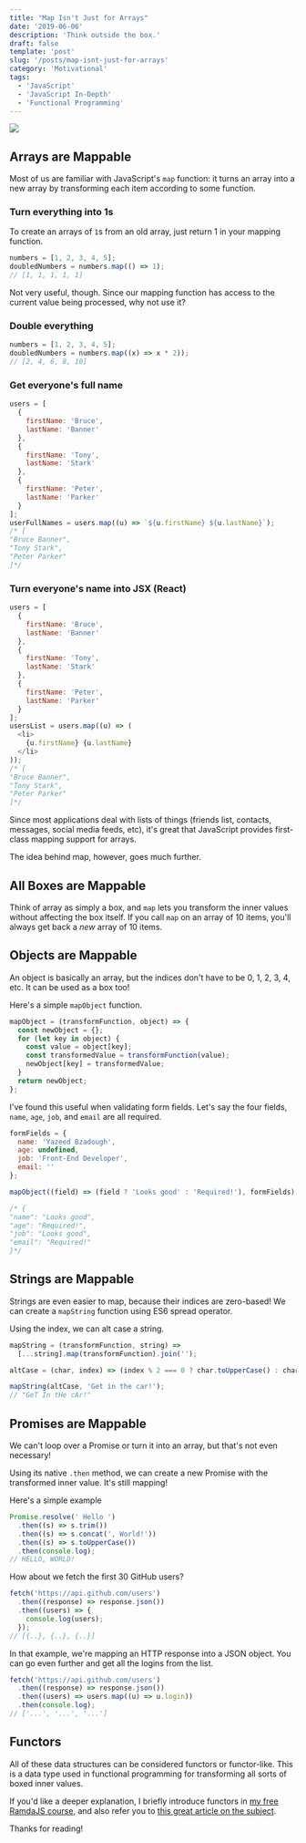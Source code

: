 ```yaml
---
title: "Map Isn't Just for Arrays"
date: '2019-06-06'
description: 'Think outside the box.'
draft: false
template: 'post'
slug: '/posts/map-isnt-just-for-arrays'
category: 'Motivational'
tags:
  - 'JavaScript'
  - 'JavaScript In-Depth'
  - 'Functional Programming'
---
```


![](https://cdn-images-1.medium.com/max/1600/1*nxeVC8ZD5grjCcDEWXyyZA.png)

## Arrays are Mappable

Most of us are familiar with JavaScript's `map` function: it turns an array into a new array by transforming each item according to some function.

### Turn everything into 1s

To create an arrays of `1`s from an old array, just return 1 in your mapping function.

```js
numbers = [1, 2, 3, 4, 5];
doubledNumbers = numbers.map(() => 1);
// [1, 1, 1, 1, 1]
```

Not very useful, though. Since our mapping function has access to the current value being processed, why not use it?

### Double everything

```js
numbers = [1, 2, 3, 4, 5];
doubledNumbers = numbers.map((x) => x * 2));
// [2, 4, 6, 8, 10]
```

### Get everyone's full name

```js
users = [
  {
    firstName: 'Bruce',
    lastName: 'Banner'
  },
  {
    firstName: 'Tony',
    lastName: 'Stark'
  },
  {
    firstName: 'Peter',
    lastName: 'Parker'
  }
];
userFullNames = users.map((u) => `${u.firstName} ${u.lastName}`);
/* [
"Bruce Banner",
"Tony Stark",
"Peter Parker"
]*/
```

### Turn everyone's name into JSX (React)

```js
users = [
  {
    firstName: 'Bruce',
    lastName: 'Banner'
  },
  {
    firstName: 'Tony',
    lastName: 'Stark'
  },
  {
    firstName: 'Peter',
    lastName: 'Parker'
  }
];
usersList = users.map((u) => (
  <li>
    {u.firstName} {u.lastName}
  </li>
));
/* [
"Bruce Banner",
"Tony Stark",
"Peter Parker"
]*/
```

Since most applications deal with lists of things (friends list, contacts, messages, social media feeds, etc), it's great that JavaScript provides first-class mapping support for arrays.

The idea behind map, however, goes much further.

## All Boxes are Mappable

Think of array as simply a box, and `map` lets you transform the inner values without affecting the box itself. If you call `map` on an array of 10 items, you'll always get back a _new_ array of 10 items.

## Objects are Mappable

An object is basically an array, but the indices don't have to be 0, 1, 2, 3, 4, etc. It can be used as a box too!

Here's a simple `mapObject` function.

```js
mapObject = (transformFunction, object) => {
  const newObject = {};
  for (let key in object) {
    const value = object[key];
    const transformedValue = transformFunction(value);
    newObject[key] = transformedValue;
  }
  return newObject;
};
```

I've found this useful when validating form fields. Let's say the four fields, `name`, `age`, `job`, and `email` are all required.

```js
formFields = {
  name: 'Yazeed Bzadough',
  age: undefined,
  job: 'Front-End Developer',
  email: ''
};

mapObject((field) => (field ? 'Looks good' : 'Required!'), formFields);

/* {
"name": "Looks good",
"age": "Required!",
"job": "Looks good",
"email": "Required!"
}*/
```

## Strings are Mappable

Strings are even easier to map, because their indices are zero-based! We can create a `mapString` function using ES6 spread operator.

Using the index, we can alt case a string.

```js
mapString = (transformFunction, string) =>
  [...string].map(transformFunction).join('');

altCase = (char, index) => (index % 2 === 0 ? char.toUpperCase() : char);

mapString(altCase, 'Get in the car!');
// "GeT In tHe cAr!"
```

## Promises are Mappable

We can't loop over a Promise or turn it into an array, but that's not even necessary!

Using its native `.then` method, we can create a new Promise with the transformed inner value. It's still mapping!

Here's a simple example

```js
Promise.resolve(' Hello ')
  .then((s) => s.trim())
  .then((s) => s.concat(', World!'))
  .then((s) => s.toUpperCase())
  .then(console.log);
// HELLO, WORLD!
```

How about we fetch the first 30 GitHub users?

```js
fetch('https://api.github.com/users')
  .then((response) => response.json())
  .then((users) => {
    console.log(users);
  });
// [{..}, {..}, {..}]
```

In that example, we're mapping an HTTP response into a JSON object. You can go even further and get all the logins from the list.

```js
fetch('https://api.github.com/users')
  .then((response) => response.json())
  .then((users) => users.map((u) => u.login))
  .then(console.log);
// ['...', '...', '...']
```

## Functors

All of these data structures can be considered functors or functor-like. This is a data type used in functional programming for transforming all sorts of boxed inner values.

If you'd like a deeper explanation, I briefly introduce functors in [my free RamdaJS course](https://www.educative.io/collection/page/5070627052453888/5738600293466112/5769928858664960), and also refer you to [this great article on the subject](https://medium.com/javascript-scene/functors-categories-61e031bac53f).

Thanks for reading!
